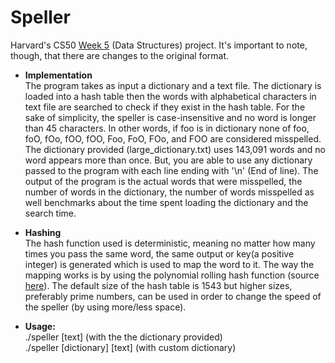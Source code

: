 # Speller
Harvard's CS50 [Week 5](https://cs50.harvard.edu/college/2022/spring/psets/5/speller/#speller) (Data Structures) project. It's important to note, though, that there are changes to the original format. <br/>

* **Implementation** <br/>
The program takes as input a dictionary and a text file. The dictionary is loaded into a hash table then the words with alphabetical characters in text file are searched to check if they exist in the hash table. For the sake of simplicity, the speller is case-insensitive and no word is longer than 45 characters. In other words, if foo is in dictionary none of foo, foO, fOo, fOO, fOO, Foo, FoO, FOo, and FOO are considered misspelled. The dictionary provided (large_dictionary.txt) uses 143,091 words and no word appears more than once. But, you are able to use any dictionary passed to the program with each line ending with '\n' (End of line). The output of the program is the actual words that were misspelled, the number of words in the dictionary, the number of words misspelled as well benchmarks about the time spent loading the dictionary and the search time.

* **Hashing** <br/>
The hash function used is deterministic, meaning no matter how many times you pass the same word, the same output or key(a positive integer) is generated which is used to map the word to it. The way the mapping works is by using the polynomial rolling hash function (source [here](https://www.geeksforgeeks.org/string-hashing-using-polynomial-rolling-hash-function/)). The default size of the hash table is 1543 but higher sizes, preferably prime numbers, can be used in order to change the speed of the speller (by using more/less space).

* **Usage:** <br/>
./speller [text] (with the the dictionary provided) <br/>
./speller [dictionary] [text] (with custom dictionary)<br/>
